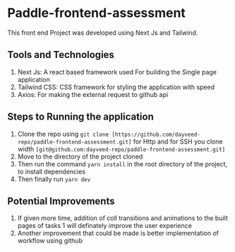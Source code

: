 # Paddle-frontend-assessment

This front end Project was developed using Next Js and Tailwind.

## Tools and Technologies
1. Next Js: A react based framework used For building the Single page application  
2. Tailwind CSS: CSS framework for styling the application with speed
3. Axios: For making the external request to github api

## Steps to Running the application
1. Clone the repo using `git clone [https://github.com/dayveed-repo/paddle-frontend-assessment.git]` for Http and for SSH you clone width `[git@github.com:dayveed-repo/paddle-frontend-assessment.git]`
2. Move to the directory of the project cloned
3. Then run the command `yarn install` in the root directory of the project, to install dependencies
4. Then finally run `yarn dev`

## Potential Improvements
1. If given more time, addition of coll transitions and animations to the built pages of tasks 1 will definately improve the user experience
2. Another improvement that could be made is better implementation of workflow using github 

